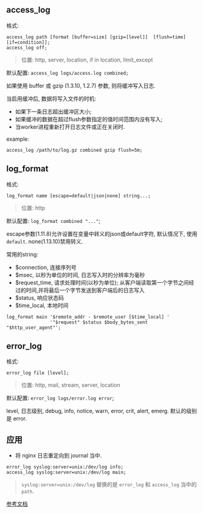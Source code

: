 ## access_log

格式:

```
access_log path [format [buffer=size] [gzip=[level]]  [flush=time] [if=condition]];
access_log off;
```

> 位置: http, server, location, if in location, limit_except

默认配置: `access_log logs/access.log combined;`

如果使用 buffer 或 gzip (1.3.10, 1.2.7) 参数, 则将缓冲写入日志.

当启用缓冲后, 数据将写入文件的时机:
- 如果下一条日志超出缓冲区大小;
- 如果缓冲的数据在超过flush参数指定的值时间范围内没有写入;
- 当worker进程重新打开日志文件或正在关闭时.


example:

```
access_log /path/to/log.gz combined gzip flush=5m;
```


## log_format

格式:

```
log_format name [escape=default|json|none] string...;
```

> 位置: http

默认配置: `log_format combined "..."`;

escape参数(1.11.8)允许设置在变量中转义的json或default字符, 默认情况下, 使用 `default`. none(1.13.10)禁用转义.

常用的string:

- $connection, 连接序列号
- $msec, 以秒为单位的时间, 日志写入时的分辨率为毫秒
- $request_time, 请求处理时间(以秒为单位); 从客户端读取第一个字节之间经过的时间,并将最后一个字节发送到客户端后的日志写入
- $status, 响应状态码
- $time_local, 本地时间

```
log_format main '$remote_addr - $remote_user [$time_local] '
                '"$request" $status $body_bytes_sent "$http_user_agent"';
```


## error_log

格式:

```
error_log file [level];
```

> 位置: http, mail, stream, server, location

默认配置: `error_log logs/error.log error`;

level, 日志级别, debug, info, notice, warn, error, crit, alert, emerg. 默认的级别是 error.


## 应用

- 将 nginx 日志重定向到 journal 当中.

```
error_log syslog:server=unix:/dev/log info;
access_log syslog:server=unix:/dev/log main;
```

> `syslog:server=unix:/dev/log` 替换的是 `error_log` 和 `access_log` 当中的 `path`.

[参考文档](https://www.docs4dev.com/docs/zh/nginx/current/reference/syslog.html)

